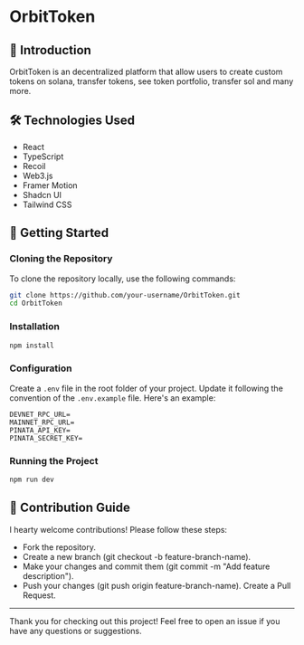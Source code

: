 # OrbitToken

## 📖 Introduction

OrbitToken is an decentralized platform that allow users to create custom tokens on solana, transfer tokens, see token portfolio, transfer sol and many more.

## 🛠️ Technologies Used

- React
- TypeScript
- Recoil
- Web3.js
- Framer Motion
- Shadcn UI
- Tailwind CSS

## 🚀 Getting Started

### Cloning the Repository

To clone the repository locally, use the following commands:

```bash
git clone https://github.com/your-username/OrbitToken.git 
cd OrbitToken
```

### Installation
```bash
npm install
```
### Configuration
Create a `.env` file in the root folder of your project. Update it following the convention of the `.env.example` file. 
Here's an example:
```
DEVNET_RPC_URL=
MAINNET_RPC_URL=
PINATA_API_KEY=
PINATA_SECRET_KEY=
```

### Running the Project
```bash
npm run dev
```

## 🤝 Contribution Guide
I hearty welcome contributions! Please follow these steps:
- Fork the repository.
- Create a new branch (git checkout -b feature-branch-name).
- Make your changes and commit them (git commit -m "Add feature description").
- Push your changes (git push origin feature-branch-name).
Create a Pull Request.

***
Thank you for checking out this project! Feel free to open an issue if you have any questions or suggestions.